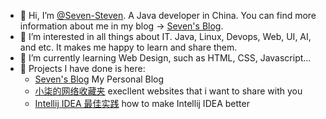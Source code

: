 - 👋 Hi, I’m [@Seven-Steven](https://github.com/Seven-Steven). A Java developer in China. You can find more information about me in my blog -> [Seven's Blog](https://blog.diqigan.cn).
- 👀 I’m interested in all things about IT. Java, Linux, Devops, Web, UI, AI, and etc. It makes me happy to learn and share them.
- 🌱 I’m currently learning Web Design, such as HTML, CSS, Javascript...
- 💞️ Projects I have done is here:
  - [Seven's Blog](https://blog.diqigan.cn) My Personal Blog
  - [小柒的网络收藏夹](https://bookmark.diqigan.cn/) execllent websites that i want to share with you
  - [Intellij IDEA 最佳实践](https://idea.diqigan.cn/) how to make Intellij IDEA better
